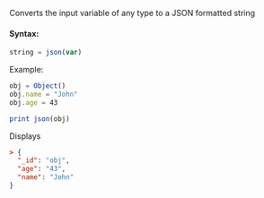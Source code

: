 Converts the input variable of any type to a JSON formatted string

#### Syntax:
```js
string = json(var)
```
Example:
```js
obj = Object()
obj.name = "John"
obj.age = 43

print json(obj)
```
Displays
```json
> {
  "_id": "obj",
  "age": "43",
  "name": "John"
}
```
